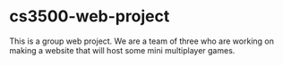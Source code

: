 # cs3500-web-project
This is a group web project. We are a team of three who are working on making a website that will host some mini multiplayer games.
